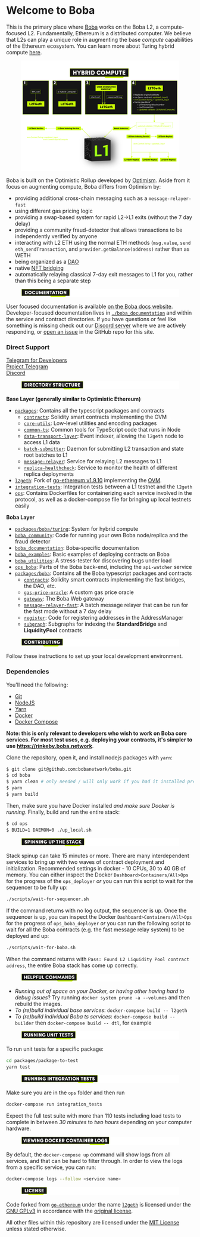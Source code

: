 # Welcome to Boba

This is the primary place where [Boba](https://boba.network) works on the Boba L2, a compute-focused L2. Fundamentally, Ethereum is a distributed computer. We believe that L2s can play a unique role in augmenting the base _compute_ capabilities of the Ethereum ecosystem. You can learn more about Turing hybrid compute [here](broken-reference).

<figure><img src=".gitbook/assets/HYBRID-COMPUTE-GRAPH.png" alt=""><figcaption></figcaption></figure>

Boba is built on the Optimistic Rollup developed by [Optimism](https://optimism.io). Aside from it focus on augmenting compute, Boba differs from Optimism by:

* providing additional cross-chain messaging such as a `message-relayer-fast`
* using different gas pricing logic
* providing a swap-based system for rapid L2->L1 exits (without the 7 day delay)
* providing a community fraud-detector that allows transactions to be independently verified by anyone
* interacting with L2 ETH using the normal ETH methods (`msg.value`, `send eth_sendTransaction`, and `provider.getBalance(address)` rather than as WETH
* being organized as a [DAO](packages/boba/contracts/contracts/DAO/)
* native [NFT bridging](broken-reference)
* automatically relaying classical 7-day exit messages to L1 for you, rather than this being a separate step

<figure><img src=".gitbook/assets/1-Welcome-to-Boba---Documentation.png" alt=""><figcaption></figcaption></figure>

User focused documentation is available [on the Boba docs website](http://docs.boba.network/). Developer-focused documentation lives in [`./boba_documentation`](https://github.com/bobanetwork/boba/blob/develop/boba\_documentation) and within the service and contract directories. If you have questions or feel like something is missing check out our [Discord server](https://discord.com/invite/YFweUKCb8a) where we are actively responding, or [open an issue](https://github.com/bobanetwork/boba/issues) in the GitHub repo for this site.

### Direct Support

[Telegram for Developers](https://t.me/bobadev)\
[Project Telegram](https://t.me/bobanetwork)\
[Discord](https://discord.com/invite/YFweUKCb8a)

<figure><img src=".gitbook/assets/Artboard 2.png" alt=""><figcaption></figcaption></figure>

**Base Layer (generally similar to Optimistic Ethereum)**

* [`packages`](packages/): Contains all the typescript packages and contracts
  * [`contracts`](packages/contracts/): Solidity smart contracts implementing the OVM
  * [`core-utils`](packages/core-utils/): Low-level utilities and encoding packages
  * [`common-ts`](packages/common-ts/): Common tools for TypeScript code that runs in Node
  * [`data-transport-layer`](packages/data-transport-layer/): Event indexer, allowing the `l2geth` node to access L1 data
  * [`batch-submitter`](go/batch-submitter/): Daemon for submitting L2 transaction and state root batches to L1
  * [`message-relayer`](packages/message-relayer/): Service for relaying L2 messages to L1
  * [`replica-healthcheck`](packages/replica-healthcheck/): Service to monitor the health of different replica deployments
* [`l2geth`](l2geth/): Fork of [go-ethereum v1.9.10](https://github.com/ethereum/go-ethereum/tree/v1.9.10) implementing the [OVM](https://research.paradigm.xyz/optimism#optimistic-geth).
* [`integration-tests`](integration-tests/): Integration tests between a L1 testnet and the `l2geth`
* [`ops`](ops/): Contains Dockerfiles for containerizing each service involved in the protocol, as well as a docker-compose file for bringing up local testnets easily

**Boba Layer**

* [`packages/boba/turing`](broken-reference): System for hybrid compute
* [`boba_community`](boba\_community/): Code for running your own Boba node/replica and the fraud detector
* [`boba_documentation`](boba\_documentation/): Boba-specific documentation
* [`boba_examples`](boba\_examples/): Basic examples of deploying contracts on Boba
* [`boba_utilities`](boba\_utilities/): A stress-tester for discovering bugs under load
* [`ops_boba`](ops\_boba/): Parts of the Boba back-end, including the `api-watcher` service
* [`packages/boba`](packages/boba/): Contains all the Boba typescript packages and contracts
  * [`contracts`](packages/boba/contracts/): Solidity smart contracts implementing the fast bridges, the DAO, etc.
  * [`gas-price-oracle`](packages/boba/gas-price-oracle/): A custom gas price oracle
  * [`gateway`](packages/boba/gateway/): The Boba Web gateway
  * [`message-relayer-fast`](packages/message-relayer/): A batch message relayer that can be run for the fast mode without a 7 day delay
  * [`register`](packages/boba/register/): Code for registering addresses in the AddressManager
  * [`subgraph`](packages/boba/subgraph/): Subgraphs for indexing the **StandardBridge** and **LiquidityPool** contracts

<figure><img src=".gitbook/assets/Artboard 3 (2).png" alt=""><figcaption></figcaption></figure>

Follow these instructions to set up your local development environment.

### Dependencies

You'll need the following:

* [Git](https://git-scm.com/downloads)
* [NodeJS](https://nodejs.org/en/download/)
* [Yarn](https://classic.yarnpkg.com/en/docs/install)
* [Docker](https://docs.docker.com/get-docker/)
* [Docker Compose](https://docs.docker.com/compose/install/)

**Note: this is only relevant to developers who wish to work on Boba core services. For most test uses, e.g. deploying your contracts, it's simpler to use https://rinkeby.boba.network**.

Clone the repository, open it, and install nodejs packages with `yarn`:

```bash
$ git clone git@github.com:bobanetwork/boba.git
$ cd boba
$ yarn clean # only needed / will only work if you had it installed previously
$ yarn
$ yarn build
```

Then, make sure you have Docker installed _and make sure Docker is running_. Finally, build and run the entire stack:

```bash
$ cd ops
$ BUILD=1 DAEMON=0 ./up_local.sh
```

<figure><img src=".gitbook/assets/Artboard 4 (1).png" alt=""><figcaption></figcaption></figure>

Stack spinup can take 15 minutes or more. There are many interdependent services to bring up with two waves of contract deployment and initialization. Recommended settings in docker - 10 CPUs, 30 to 40 GB of memory. You can either inspect the Docker `Dashboard>Containers/All>Ops` for the progress of the `ops_deployer` _or_ you can run this script to wait for the sequencer to be fully up:

```bash
./scripts/wait-for-sequencer.sh
```

If the command returns with no log output, the sequencer is up. Once the sequencer is up, you can inspect the Docker `Dashboard>Containers/All>Ops` for the progress of `ops_boba_deployer` _or_ you can run the following script to wait for all the Boba contracts (e.g. the fast message relay system) to be deployed and up:

```bash
./scripts/wait-for-boba.sh
```

When the command returns with `Pass: Found L2 Liquidity Pool contract address`, the entire Boba stack has come up correctly.

<figure><img src=".gitbook/assets/Artboard 5 (1).png" alt=""><figcaption></figcaption></figure>

* _Running out of space on your Docker, or having other having hard to debug issues_? Try running `docker system prune -a --volumes` and then rebuild the images.
* _To (re)build individual base services_: `docker-compose build -- l2geth`
* _To (re)build individual Boba ts services_: `docker-compose build -- builder` then `docker-compose build -- dtl`, for example

<figure><img src=".gitbook/assets/Artboard 6 (3).png" alt=""><figcaption></figcaption></figure>

To run unit tests for a specific package:

```bash
cd packages/package-to-test
yarn test
```

<figure><img src=".gitbook/assets/Artboard 7.png" alt=""><figcaption></figcaption></figure>

Make sure you are in the `ops` folder and then run

```bash
docker-compose run integration_tests
```

Expect the full test suite with more than 110 tests including load tests to complete in between _30 minutes_ to _two hours_ depending on your computer hardware.

<figure><img src=".gitbook/assets/Artboard 8 (2).png" alt=""><figcaption></figcaption></figure>

By default, the `docker-compose up` command will show logs from all services, and that can be hard to filter through. In order to view the logs from a specific service, you can run:

```bash
docker-compose logs --follow <service name>
```

<figure><img src=".gitbook/assets/Artboard 9.png" alt=""><figcaption></figcaption></figure>

Code forked from [`go-ethereum`](https://github.com/ethereum/go-ethereum) under the name [`l2geth`](https://github.com/ethereum-optimism/optimism/tree/master/l2geth) is licensed under the [GNU GPLv3](https://gist.github.com/kn9ts/cbe95340d29fc1aaeaa5dd5c059d2e60) in accordance with the [original license](https://github.com/ethereum/go-ethereum/blob/master/COPYING).

All other files within this repository are licensed under the [MIT License](https://github.com/bobanetwork/boba/blob/develop/LICENSE) unless stated otherwise.

